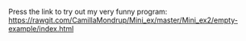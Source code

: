 

Press the link to try out my very funny program:
https://rawgit.com/CamillaMondrup/Mini_ex/master/Mini_ex2/empty-example/index.html


